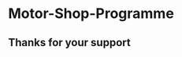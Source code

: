 # Motor-Shop-Programme

## Thanks for your support
<span><a href="https://github.com/atuandev"><img src="https://avatars.githubusercontent.com/u/114295377?v=4" alt="MyPhoto" style="width:5%; border-radius:50%;"></a></span>
<span><a href="https://github.com/codermientay"><img src="https://avatars.githubusercontent.com/u/137082263?v=4" alt="Myphoto" style="width:5%; border-radius:50%;"></a></span>

